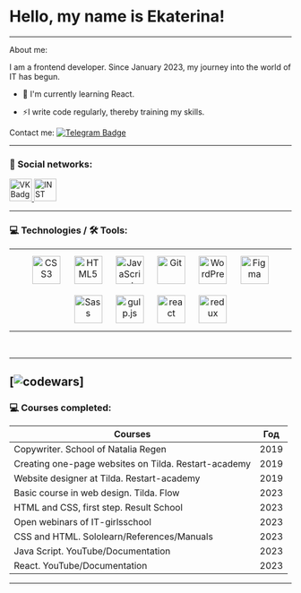 # Hello, my name is Ekaterina!

---

About me:

I am a frontend developer. Since January 2023, my journey into the world of IT has begun.
- :seedling: I'm currently learning React.

- :zap:I write code regularly, thereby training my skills.

Contact me: [![Telegram Badge](https://img.shields.io/badge/-ekaterinaemeli-skyblue?style=flat&logo=Telegram&logoColor=white)](https://t.me/ekaterinaemeli)

---

### 🤝 Social networks:

 <a href="https://vk.com/id47677518" target="_blank">
      <img src="https://cdn-icons-png.flaticon.com/512/145/145813.png" width="40" height="40" alt="VK Badge"/>
    </a>
<a href="https://instagram.com/katerinatet_" target="_blank">
      <img src="https://cdn.icon-icons.com/icons2/1211/PNG/512/1491580635-yumminkysocialmedia26_83102.png" width="40" height="40" alt="INST Badge"/>
    </a>

---

### 💻 Technologies / 🛠 Tools:

<table><tr><td valign="top" width="100%">

<div align="center">  
<a href="https://www.w3schools.com/css/" target="_blank"><img style="margin: 10px" src="https://profilinator.rishav.dev/skills-assets/css3-original-wordmark.svg" alt="CSS3" height="50" /></a>  
<a href="https://en.wikipedia.org/wiki/HTML5" target="_blank"><img style="margin: 10px" src="https://profilinator.rishav.dev/skills-assets/html5-original-wordmark.svg" alt="HTML5" height="50" /></a>  
<a href="https://www.javascript.com/" target="_blank"><img style="margin: 10px" src="https://profilinator.rishav.dev/skills-assets/javascript-original.svg" alt="JavaScript" height="50" /></a>  
<a href="https://github.com/" target="_blank"><img style="margin: 10px" src="https://profilinator.rishav.dev/skills-assets/git-scm-icon.svg" alt="Git" height="50" /></a>  
<a href="https://wordpress.com/" target="_blank"><img style="margin: 10px" src="https://profilinator.rishav.dev/skills-assets/wordpress.png" alt="WordPress" height="50" /></a>  
<a href="https://www.figma.com/" target="_blank"><img style="margin: 10px" src="https://profilinator.rishav.dev/skills-assets/figma-icon.svg" alt="Figma" height="50" /></a>  
<a href="https://sass-lang.com/" target="_blank"><img style="margin: 10px" src="https://profilinator.rishav.dev/skills-assets/sass-original.svg" alt="Sass" height="50" /></a>  
<a href="https://gulpjs.com/" target="_blank"><img style="margin: 10px" src="https://profilinator.rishav.dev/skills-assets/gulp-plain.svg" alt="gulp.js" height="50" /></a>  
 <a href="https://react.dev/" target="_blank"><img style="margin: 10px" src="https://camo.githubusercontent.com/91b30ff3d7d15143c1dbba499a8ad310bd829fbd45f65cacaeea175fac5d85aa/68747470733a2f2f70726f66696c696e61746f722e7269736861762e6465762f736b696c6c732d6173736574732f72656163742d6f726967696e616c2d776f72646d61726b2e737667" alt="react" height="50" /></a>  
 <a href="https://redux.js.org/" target="_blank"><img style="margin: 10px" src="https://cdn.worldvectorlogo.com/logos/redux.svg" alt="redux" height="50" /></a>  
</div>

</td></tr></table>

<br/>

---
[![codewars](https://www.codewars.com/users/EkaterinaEmelianova/badges/small)]
---

### 💻 Courses completed:

| Courses                                                  | Год  |
| -------------------------------------------------------- | :--: |
| Copywriter. School of Natalia Regen                      | 2019 |
| Creating one-page websites on Tilda. Restart-academy     | 2019 |
| Website designer at Tilda. Restart-academy               | 2019 |
| Basic course in web design. Tilda. Flow                  | 2023 |
| HTML and CSS, first step. Result School                  | 2023 |
| Open webinars of IT-girlsschool                          | 2023 |
| CSS and HTML. Sololearn/References/Manuals               | 2023 |
| Java Script. YouTube/Documentation                       | 2023 |
| React. YouTube/Documentation                             | 2023 |

---
